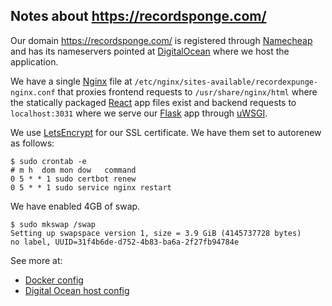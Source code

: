 ## Notes about https://recordsponge.com/

Our domain https://recordsponge.com/ is registered through [Namecheap](https://www.namecheap.com/) and has its nameservers pointed at [DigitalOcean](https://www.digitalocean.com/) where we host the application.

We have a single [Nginx](https://www.nginx.com/) file at `/etc/nginx/sites-available/recordexpunge-nginx.conf` that proxies frontend requests to `/usr/share/nginx/html` where the statically packaged [React](https://reactjs.org/) app files exist and backend requests to `localhost:3031` where we serve our [Flask](https://flask.palletsprojects.com) app through [uWSGI](https://uwsgi-docs.readthedocs.io/en/latest/).

We use [LetsEncrypt](https://letsencrypt.org/) for our SSL certificate. We have them set to autorenew as follows:

```
$ sudo crontab -e
# m h  dom mon dow   command
0 5 * * 1 sudo certbot renew
0 5 * * 1 sudo service nginx restart
```

We have enabled 4GB of swap.

```
$ sudo mkswap /swap
Setting up swapspace version 1, size = 3.9 GiB (4145737728 bytes)
no label, UUID=31f4b6de-d752-4b83-ba6a-2f27fb94784e
```

See more at:

* [Docker config](../doc/docker.md)
* [Digital Ocean host config](../src/ops/README.md#digitalocean-host-config)
